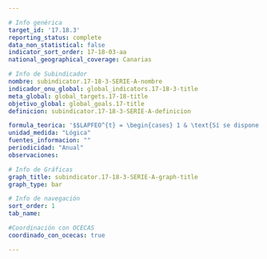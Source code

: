 ```yaml
---

# Info genérica
target_id: '17.18.3'
reporting_status: complete
data_non_statistical: false
indicator_sort_order: 17-18-03-aa
national_geographical_coverage: Canarias

# Info de Subindicador
nombre: subindicator.17-18-3-SERIE-A-nombre
indicador_onu_global: global_indicators.17-18-3-title
meta_global: global_targets.17-18-title
objetivo_global: global_goals.17-title
definicion: subindicator.17-18-3-SERIE-A-definicion

formula_teorica: '$$LAPFEO^{t} = \begin{cases} 1 & \text{Sí se dispone de un plan estadístico plenamente financiado y en fase de aplicación en el año 𝑡} \\ 2 & \text{No se dispone de un plan estadístico plenamente financiado y en fase de aplicación en el año 𝑡} \end{cases} $$'
unidad_medida: "Lógica"
fuentes_informacion: ""
periodicidad: "Anual"
observaciones: 

# Info de Gráficas
graph_title: subindicator.17-18-3-SERIE-A-graph-title
graph_type: bar

# Info de navegación
sort_order: 1
tab_name:

#Coordinación con OCECAS
coordinado_con_ocecas: true

---
```


